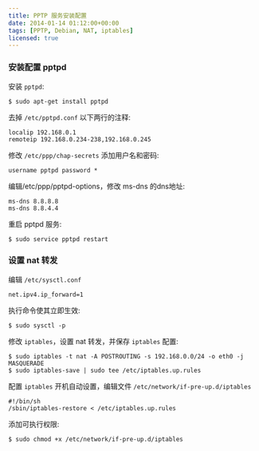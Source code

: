 ```yaml
---
title: PPTP 服务安装配置
date: 2014-01-14 01:12:00+00:00
tags: [PPTP, Debian, NAT, iptables]
licensed: true
---
```


### 安装配置 pptpd



安装 `pptpd`:


```shell
$ sudo apt-get install pptpd
```



去掉 `/etc/pptpd.conf` 以下两行的注释:


```
localip 192.168.0.1
remoteip 192.168.0.234-238,192.168.0.245
```



修改 `/etc/ppp/chap-secrets` 添加用户名和密码:


```
username pptpd password *
```



编辑/etc/ppp/pptpd-options，修改 ms-dns 的dns地址:


```
ms-dns 8.8.8.8
ms-dns 8.8.4.4
```



重启 pptpd 服务:


```shell
$ sudo service pptpd restart
```





### 设置 nat 转发



编辑 `/etc/sysctl.conf`


```
net.ipv4.ip_forward=1
```



执行命令使其立即生效:


```shell
$ sudo sysctl -p
```



修改 `iptables`，设置 nat 转发，并保存 `iptables` 配置:


```shell
$ sudo iptables -t nat -A POSTROUTING -s 192.168.0.0/24 -o eth0 -j MASQUERADE
$ sudo iptables-save | sudo tee /etc/iptables.up.rules
```



配置 `iptables` 开机自动设置，编辑文件 `/etc/network/if-pre-up.d/iptables`


```shell
#!/bin/sh
/sbin/iptables-restore < /etc/iptables.up.rules
```



添加可执行权限:


```shell
$ sudo chmod +x /etc/network/if-pre-up.d/iptables
```
